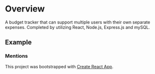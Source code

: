 # Overview
A budget tracker that can support multiple users with their own separate expenses. Completed by utilizing React, Node.js, Express.js and mySQL.

## Example



### Mentions
This project was bootstrapped with [Create React App](https://github.com/facebook/create-react-app).

